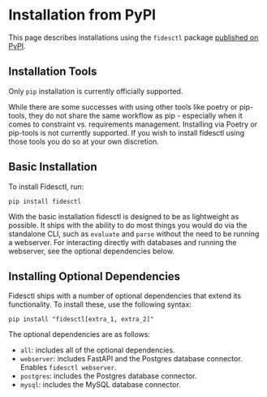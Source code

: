 # Installation from PyPI

This page describes installations using the `fidesctl` package [published on PyPI](https://pypi.org/project/fidesctl/).

## Installation Tools

Only `pip` installation is currently officially supported.

While there are some successes with using other tools like poetry or pip-tools, they do not share the same workflow as pip - especially when it comes to constraint vs. requirements management. Installing via Poetry or pip-tools is not currently supported. If you wish to install fidesctl using those tools you do so at your own discretion.

## Basic Installation

To install Fidesctl, run:

`pip install fidesctl`

With the basic installation fidesctl is designed to be as lightweight as possible. It ships with the ability to do most things you would do via the standalone CLI, such as `evaluate` and `parse` without the need to be running a webserver. For interacting directly with databases and running the webserver, see the optional dependencies below.

## Installing Optional Dependencies

Fidesctl ships with a number of optional dependencies that extend its functionality. To install these, use the following syntax:

`pip install "fidesctl[extra_1, extra_2]"`

The optional dependencies are as follows:

* `all`: includes all of the optional dependencies.
* `webserver`: includes FastAPI and the Postgres database connector. Enables `fidesctl webserver`.
* `postgres`: includes the Postgres database connector.
* `mysql`: includes the MySQL database connector.
